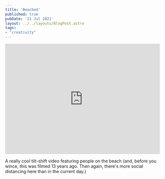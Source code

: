 ```yaml
---
title: 'Beached'
published: true
pubDate: '21 Jul 2021'
layout: ../../layouts/BlogPost.astro
tags:
- "creativity"
---
```


<iframe src="https://player.vimeo.com/video/1785993?color=ffffff" width="100%" height="360" frameborder="0" allow="autoplay; fullscreen; picture-in-picture" allowfullscreen></iframe>

A really cool tilt-shift video featuring people on the beach (and, before you wince, this was filmed 13 years ago. Then again, there's more social distancing here than in the current day.)